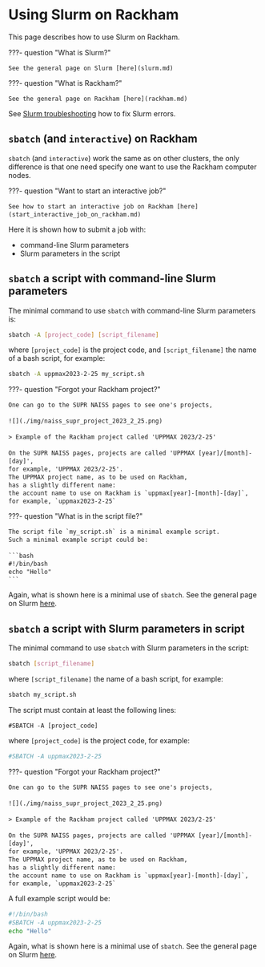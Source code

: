 # Using Slurm on Rackham

This page describes how to use Slurm on Rackham.

???- question "What is Slurm?"

    See the general page on Slurm [here](slurm.md)

???- question "What is Rackham?"

    See the general page on Rackham [here](rackham.md)

See [Slurm troubleshooting](slurm_troubleshooting.md)
how to fix Slurm errors.

## `sbatch` (and `interactive`) on Rackham

`sbatch` (and `interactive`) work the same as on other clusters,
the only difference is that one need specify one want to use
the Rackham computer nodes.

???- question "Want to start an interactive job?"

    See how to start an interactive job on Rackham [here](start_interactive_job_on_rackham.md)

Here it is shown how to submit a job with:

- command-line Slurm parameters
- Slurm parameters in the script

## `sbatch` a script with command-line Slurm parameters

The minimal command to use `sbatch` with command-line Slurm parameters is:

``` bash
sbatch -A [project_code] [script_filename]
```

where `[project_code]` is the project code, and `[script_filename]`
the name of a bash script, for example:

``` bash
sbatch -A uppmax2023-2-25 my_script.sh
```

???- question "Forgot your Rackham project?"

    One can go to the SUPR NAISS pages to see one's projects,

    ![](./img/naiss_supr_project_2023_2_25.png)

    > Example of the Rackham project called 'UPPMAX 2023/2-25'

    On the SUPR NAISS pages, projects are called 'UPPMAX [year]/[month]-[day]',
    for example, 'UPPMAX 2023/2-25'.
    The UPPMAX project name, as to be used on Rackham,
    has a slightly different name:
    the account name to use on Rackham is `uppmax[year]-[month]-[day]`,
    for example, `uppmax2023-2-25`

???- question "What is in the script file?"

    The script file `my_script.sh` is a minimal example script.
    Such a minimal example script could be:

    ```bash
    #!/bin/bash
    echo "Hello"
    ```

Again, what is shown here is a minimal use of `sbatch`.
See the general page on Slurm [here](slurm.md).

## `sbatch` a script with Slurm parameters in script

The minimal command to use `sbatch` with Slurm parameters in the script:

``` bash
sbatch [script_filename]
```

where `[script_filename]` the name of a bash script, for example:

```bash
sbatch my_script.sh
```

The script must contain at least the following lines:

```text
#SBATCH -A [project_code]
```

where `[project_code]` is the project code, for example:

```bash
#SBATCH -A uppmax2023-2-25
```

???- question "Forgot your Rackham project?"

    One can go to the SUPR NAISS pages to see one's projects,

    ![](./img/naiss_supr_project_2023_2_25.png)

    > Example of the Rackham project called 'UPPMAX 2023/2-25'

    On the SUPR NAISS pages, projects are called 'UPPMAX [year]/[month]-[day]',
    for example, 'UPPMAX 2023/2-25'.
    The UPPMAX project name, as to be used on Rackham,
    has a slightly different name:
    the account name to use on Rackham is `uppmax[year]-[month]-[day]`,
    for example, `uppmax2023-2-25`

A full example script would be:

```bash
#!/bin/bash
#SBATCH -A uppmax2023-2-25
echo "Hello"
```

Again, what is shown here is a minimal use of `sbatch`.
See the general page on Slurm [here](slurm.md).
